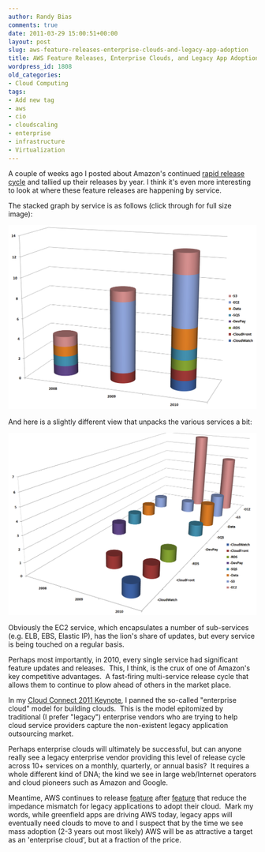 ```yaml
---
author: Randy Bias
comments: true
date: 2011-03-29 15:00:51+00:00
layout: post
slug: aws-feature-releases-enterprise-clouds-and-legacy-app-adoption
title: AWS Feature Releases, Enterprise Clouds, and Legacy App Adoption
wordpress_id: 1808
old_categories:
- Cloud Computing
tags:
- Add new tag
- aws
- cio
- cloudscaling
- enterprise
- infrastructure
- Virtualization
---
```


A couple of weeks ago I posted about Amazon's continued [rapid release cycle](http://cloudscaling.com/blog/cloud-computing/amazon-web-services-rapid-release-cycle) and tallied up their releases by year.  I think it's even more interesting to look at where these feature releases are happening by service.

The stacked graph by service is as follows (click through for full size image):


[![](/assets/media/2011/03/very-big-stacked-graph.png)](/assets/media/2011/03/very-big-stacked-graph.png)


And here is a slightly different view that unpacks the various services a bit:


[![](/assets/media/2011/03/very-big-unstacked-graph.png)](/assets/media/2011/03/very-big-unstacked-graph.png)




Obviously the EC2 service, which encapsulates a number of sub-services (e.g. ELB, EBS, Elastic IP), has the lion's share of updates, but every service is being touched on a regular basis.




Perhaps most importantly, in 2010, every single service had significant feature updates and releases.  This, I think, is the crux of one of Amazon's key competitive advantages.  A fast-firing multi-service release cycle that allows them to continue to plow ahead of others in the market place.




In my [Cloud Connect 2011 Keynote](http://cloudscaling.com/blog/cloud-computing/cloud-connect-2011-wrap-up), I panned the so-called "enterprise cloud" model for building clouds.  This is the model epitomized by traditional (I prefer "legacy") enterprise vendors who are trying to help cloud service providers capture the non-existent legacy application outsourcing market.




Perhaps enterprise clouds will ultimately be successful, but can anyone really see a legacy enterprise vendor providing this level of release cycle across 10+ services on a monthly, quarterly, or annual basis?  It requires a whole different kind of DNA; the kind we see in large web/Internet operators and cloud pioneers such as Amazon and Google.




Meantime, AWS continues to release [feature](http://aws.typepad.com/aws/2011/03/new-approach-amazon-ec2-networking.html) after [feature](http://aws.typepad.com/aws/2011/03/amazon-ec2-dedicated-instances.html) that reduce the impedance mismatch for legacy applications to adopt their cloud.  Mark my words, while greenfield apps are driving AWS today, legacy apps will eventually need clouds to move to and I suspect that by the time we see mass adoption (2-3 years out most likely) AWS will be as attractive a target as an 'enterprise cloud', but at a fraction of the price.
